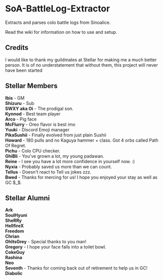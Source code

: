 # SoA-BattleLog-Extractor
Extracts and parses colo battle logs from Sinoalice. 

Read the wiki for information on how to use and setup.

## Credits  
I would like to thank my guildmates at Stellar for making me a much better person. It is of no understatement that without them, this project will never have been started  
## Stellar Members      
**Ibis** - GM  
**Shizuru** - Sub  
**SWXY aka Oi** - The prodigal son.  
**Kynnod** - Best team player  
**Arco** - Pig face  
**McFlurry** - Oreo flavor is best imo  
**Yuuki** - Discord Emoji manager  
**PikaSushii** - Finally evolved from just plain Sushii  
**Howard** - 180 pulls and no Kaguya hammer + class. Got 4 orbs called Path Of Regret.  
**Pichu** - Colo CPU checker.  
**GhiBli** - You've grown a lot, my young padawan.  
**Reine** - I see you have a lot more confidence in yourself now. :)  
**Nyxia** - Probably saved us more than we can count.  
**Tellus** - Doesn't react to Tell us jokes zzz.  
**Bwed** - Thanks for mercing for us! I hope you enjoyed your stay as well as GC $_$.  
  
## Stellar Alumni   
**Ark**  
**SoulHyuni**  
**SheRRy**  
**HellfireX**  
**Freedom**  
**Chrian**  
**OhItsGrey** - Special thanks to you man!  
**Gregory** - I hope your face falls into a toilet bowl.  
**CokeGuy**  
**Rashina**  
**Neo**  
**Seventh** - Thanks for coming back out of retirement to help us in GC!  
**Diabolic**  
 
